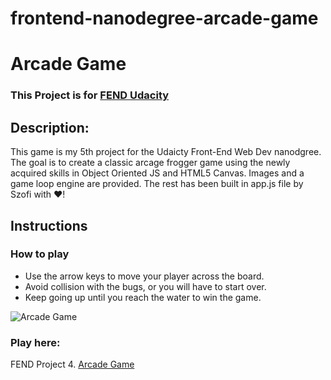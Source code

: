 frontend-nanodegree-arcade-game
===============================

# Arcade Game

### This Project is for [FEND Udacity](https://udacity.com/course/front-end-web-developer-nanodegree--nd001/ "Font-End Web Developer Nanodegree")

## Description:

This game is my 5th project for the Udaicty Front-End Web Dev nanodgree. The goal is to create a classic arcage frogger game using the newly acquired skills in Object Oriented JS and HTML5 Canvas. Images and a game loop engine are provided. The rest has been built in app.js file by Szofi with ♥!

## Instructions
### How to play

* Use the arrow keys to move your player across the board.
* Avoid collision with the bugs, or you will have to start over.
* Keep going up until you reach the water to win the game.

![Arcade Game](img/screen-shot.png "Starting Arcade Game")

### Play here:
FEND Project 4. [Arcade Game](https://nyafologus.github.io/frontend-nanodegree-arcade-game/ "Beat the bugs!")